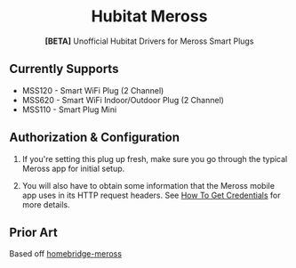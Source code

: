 <span align="center">

# Hubitat Meross
**[BETA]** Unofficial Hubitat Drivers for Meross Smart Plugs

</span>

## Currently Supports

* MSS120 - Smart WiFi Plug (2 Channel)
* MSS620 - Smart WiFi Indoor/Outdoor Plug (2 Channel)
* MSS110 - Smart Plug Mini

## Authorization & Configuration

1. If you're setting this plug up fresh, make sure you go through the
   typical Meross app for initial setup.

2. You will also have to obtain some information that the Meross mobile
   app uses in its HTTP request headers. See [How To Get Credentials](https://github.com/donavanbecker/homebridge-meross/wiki/Getting-Credentials) for more details.
## Prior Art

Based off [homebridge-meross](https://github.com/donavanbecker/homebridge-meross)

